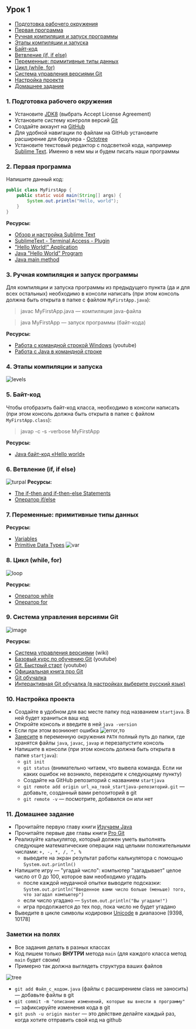 ## Урок 1

- [Подготовка рабочего окружения](#1)
- [Первая программа](#2)
- [Ручная компиляция и запуск программы](#3)
- [Этапы компиляции и запуска](#4)
- [Байт-код](#5)
- [Ветвление (if, if else)](#6)
- [Переменные: примитивные типы данных](#7)
- [Цикл (while, for)](#8)
- [Система управления версиями Git](#9)
- [Настройка проекта](#10)
- [Домашнее задание](#11)


### <a name="1">1. Подготовка рабочего окружения</a>
- Установите [JDK8](http://www.oracle.com/technetwork/java/javase/downloads/jdk8-downloads-2133151.html) (выбрать Accept License Agreement)
- Установите систему контроля версий [Git](http://git-scm.com/downloads)
- Создайте аккаунт на [GitHub](https://github.com/)
- Для удобной навигации по файлам на GitHub установите расширение для браузера - [Octotree](https://habrahabr.ru/post/223527/)
- Установите текстовый редактор с подсветкой кода, например [Sublime Text](https://www.sublimetext.com/). Именно в нем мы и будем писать наши программы

### <a name="2">2. Первая программа</a>

Напишите данный код:

``` java
public class MyFirstApp {	
	public static void main(String[] args) {
		System.out.println("Hello, world");
	}
}
```
**Ресурсы:**
- [Обзор и настройка Sublime Text](https://xakep.ru/2014/07/28/sublime-text-not-for-coding/)
- [SublimeText - Terminal Access - Plugin](https://www.youtube.com/watch?v=4hZvb8sr1cE)
- ["Hello World!" Application](https://docs.oracle.com/javase/tutorial/getStarted/application/index.html)
- [Java "Hello World" Program](https://www.journaldev.com/481/java-hello-world-program)
- [Java main method](https://www.journaldev.com/12552/public-static-void-main-string-args-java-main-method)

### <a name="3">3. Ручная компиляция и запуск программы</a>
Для компиляции и запуска программы из предыдущего пункта (да и для всех остальных) необходимо в консоли написать (при этом консоль должна быть открыта в папке с файлом `MyFirstApp.java`):
>javac MyFirstApp.java — компиляция java-файла

>java MyFirstApp — запуск программы (байт-кода)

**Ресурсы:**
- [Работа с командной строкой Windows](https://www.youtube.com/watch?v=8_tkUJhuogA) (youtube)
- [Работа с Java в командной строке](https://habr.com/post/125210/)

### <a name="4">4. Этапы компиляции и запуска</a>
![levels](https://user-images.githubusercontent.com/29703461/39216711-6f3e0140-4825-11e8-89f5-3cc708ccc706.png)

### <a name="5">5. Байт-код</a>
Чтобы отобразить байт-код класса, необходимо в консоли написать (при этом консоль должна быть открыта в папке с файлом `MyFirstApp.class`):
>javap -c -s -verbose MyFirstApp

**Ресурсы:**

- [Java байт-код «Hello world»](https://habr.com/post/264919/)

### <a name="6">6. Ветвление (if, if else)</a>
![turpal](https://user-images.githubusercontent.com/29703461/39215173-9afa64b4-481f-11e8-9731-fa60a8439f71.jpg)
**Ресурсы:**

- [The if-then and if-then-else Statements](https://docs.oracle.com/javase/tutorial/java/nutsandbolts/if.html)
- [Оператор if/else](http://pr0java.blogspot.ru/2015/04/ifelse.html)

### <a name="7">7. Переменные: примитивные типы данных</a>
**Ресурсы:**

- [Variables](https://docs.oracle.com/javase/tutorial/java/nutsandbolts/variables.html)
- [Primitive Data Types](https://docs.oracle.com/javase/tutorial/java/nutsandbolts/datatypes.html)
![var](https://user-images.githubusercontent.com/29703461/39267217-debdd66c-48d4-11e8-9c88-58b2f3631840.png)

### <a name ="8">8. Цикл (while, for)</a>
![loop](https://user-images.githubusercontent.com/29703461/39228479-100883f2-4867-11e8-9d63-5d18e455aaa2.jpeg)

**Ресурсы:**

- [Оператор while](http://pr0java.blogspot.ru/2015/04/java-1.html)
- [Оператор for](http://pr0java.blogspot.ru/2015/04/for-foreach.html)

### <a name ="9">9. Система управления версиями Git</a>
![image](https://cloud.githubusercontent.com/assets/18701152/15219746/9295a2fe-186d-11e6-876b-c61cc9be71e4.png)

**Ресурсы:**

  - [Система управления версиями](https://ru.wikipedia.org/wiki/Система_управления_версиями) (wiki)
  - [Базовый курс по обучению Git](https://www.youtube.com/playlist?list=PLIU76b8Cjem5B3sufBJ_KFTpKkMEvaTQR) (youtube)
  - [Git. Быстрый старт](https://www.youtube.com/watch?v=4-NX17Ip-xQ&list=PLmRNNqEA7JoM77hOJkPrLOfJQGizCLR3P) (youtube)
  - [Официальная книга про Git](https://git-scm.com/book/ru/v2)
  - [Git обучалка](https://githowto.com/ru)
  - [Интерактивная Git обучалка (в настройках выберите русский язык)](http://learngitbranching.js.org)
  
### <a name="10">10. Настройка проекта</a>
- Создайте в удобном для вас месте папку под названием `startjava`. В ней будет храниться ваш код
- Откройте консоль и введите в ней `java -version`
- Если при этом возникнет ошибка
![error](https://user-images.githubusercontent.com/29703461/39296698-4796325e-494a-11e8-8ac5-53cf4b3c3e6d.jpg),то
- [Занесите](https://www.java.com/ru/download/help/path.xml) в переменную окружения `PATH` полный путь до папки, где хранятся файлы `java`, `javac`, `javap` и перезапустите консоль
- Напишите в консоли (при этом консоль должна быть открыта в папке `startjava`): 
  - `git init`
  - `git status` (внимательно читаем, что вывела команда. Если ни каких ошибок не возникло, переходите к следующему пункту)
  - Создайте на GitHub репозиторий с названием `startjava`
  - `git remote add origin url_на_твой_startjava-репозиторий.git` — добавьте, созданный вами репозиторий в git
  - `git remote -v` — посмотрите, добавился он или нет

### <a name="11">11. Домашнее задание</a>
- Прочитайте первую главу книги [Изучаем Java](https://www.ozon.ru/context/detail/id/7821666/)
- Прочитайте первые две главы книги [Pro Git](https://git-scm.com/book/ru/v2)
- Реализуйте калькулятор, который должен уметь выполнять следующие математические операции над целыми положительными числами: `+, -, *, /, ^, %`
  - выведите на экран результат работы калькулятора с помощью `System.out.println()`
- Напишите игру — "угадай число": компьютер "загадывает" целое число от 0 до 100, которое вам необходимо угадать
  - после каждой неудачной опытки выводите подсказки: `System.out.println("Введенное вами число больше (меньше) того, что загадал компьютер")`
  - если число угадано — `System.out.println("Вы угадали!")`
  - игра продолжается до тех пор, пока число не будет угадано
- Выведите в цикле символы кодировки [Unicode](https://ru.wikipedia.org/wiki/Юникод) в диапазоне [9398, 10178]

### Заметки на полях
- Все задания делать в разных классах
- Код пишем только **ВНУТРИ** метода `main` (для каждого класса метод `main` будет своим)
- Примерно так должна выглядеть структура ваших файлов

![tree](https://user-images.githubusercontent.com/29703461/39294598-d3a1c94e-4944-11e8-97f4-84f3bc5d2d6c.png)
- `git add Файл_с_кодом.java` (файлы с расширением class не заносить) — добавьте файлы в git
- `git commit -m "описание изменений, которые вы внесли в программу"` — зафиксируйте изменения кода в git
- `git push -u origin master` — это действие делайте каждый раз, когда хотите отправить свой код на github

